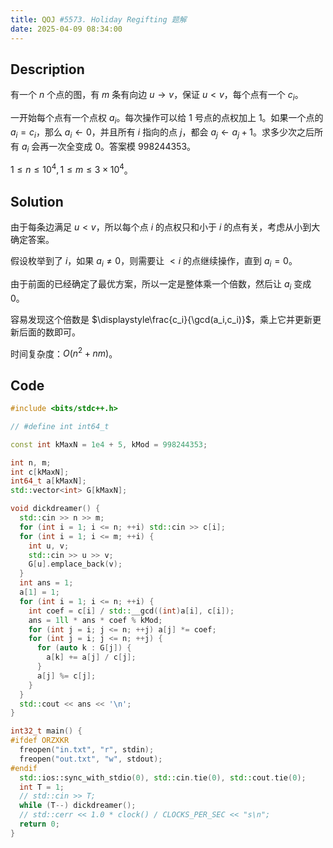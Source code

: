 ```yaml
---
title: QOJ #5573. Holiday Regifting 题解
date: 2025-04-09 08:34:00
---
```


## Description

有一个 $n$ 个点的图，有 $m$ 条有向边 $u \to v$，保证 $u<v$，每个点有一个 $c_i$。

一开始每个点有一个点权 $a_i$。每次操作可以给 $1$ 号点的点权加上 $1$。如果一个点的 $a_i = c_i$，那么 $a_i \gets 0$，并且所有 $i$ 指向的点 $j$，都会 $a_j \gets a_j + 1$。求多少次之后所有 $a_i$ 会再一次全变成 $0$。答案模 $998244353$。

$1 \le n \le 10^4,1 \le m \le 3\times 10^4$。

## Solution

由于每条边满足 $u<v$，所以每个点 $i$ 的点权只和小于 $i$ 的点有关，考虑从小到大确定答案。

假设枚举到了 $i$，如果 $a_i\neq 0$，则需要让 $<i$ 的点继续操作，直到 $a_i=0$。

由于前面的已经确定了最优方案，所以一定是整体乘一个倍数，然后让 $a_i$ 变成 $0$。

容易发现这个倍数是 $\displaystyle\frac{c_i}{\gcd(a_i,c_i)}$，乘上它并更新更新后面的数即可。

时间复杂度：$O(n^2+nm)$。

## Code

```cpp
#include <bits/stdc++.h>

// #define int int64_t

const int kMaxN = 1e4 + 5, kMod = 998244353;

int n, m;
int c[kMaxN];
int64_t a[kMaxN];
std::vector<int> G[kMaxN];

void dickdreamer() {
  std::cin >> n >> m;
  for (int i = 1; i <= n; ++i) std::cin >> c[i];
  for (int i = 1; i <= m; ++i) {
    int u, v;
    std::cin >> u >> v;
    G[u].emplace_back(v);
  }
  int ans = 1;
  a[1] = 1;
  for (int i = 1; i <= n; ++i) {
    int coef = c[i] / std::__gcd((int)a[i], c[i]);
    ans = 1ll * ans * coef % kMod;
    for (int j = i; j <= n; ++j) a[j] *= coef;
    for (int j = i; j <= n; ++j) {
      for (auto k : G[j]) {
        a[k] += a[j] / c[j];
      }
      a[j] %= c[j];
    }
  }
  std::cout << ans << '\n';
}

int32_t main() {
#ifdef ORZXKR
  freopen("in.txt", "r", stdin);
  freopen("out.txt", "w", stdout);
#endif
  std::ios::sync_with_stdio(0), std::cin.tie(0), std::cout.tie(0);
  int T = 1;
  // std::cin >> T;
  while (T--) dickdreamer();
  // std::cerr << 1.0 * clock() / CLOCKS_PER_SEC << "s\n";
  return 0;
}
```